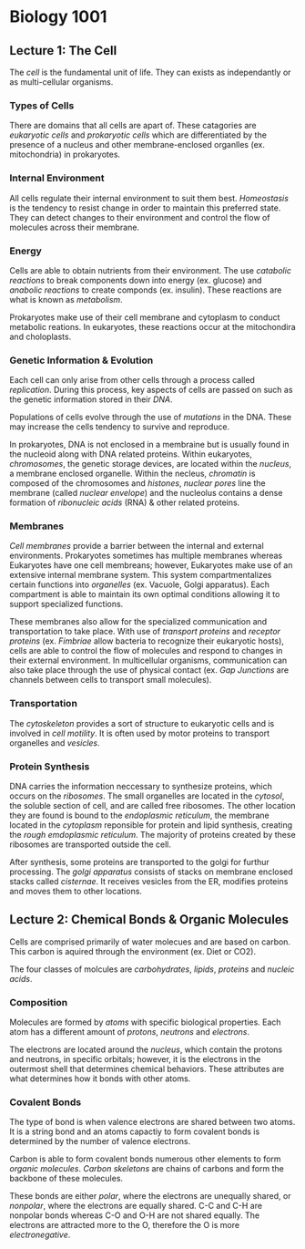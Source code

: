 # Biology 1001

## Lecture 1: The Cell
The *cell* is the fundamental unit of life. They can exists as independantly or as multi-cellular organisms.  

### Types of Cells
There are domains that all cells are apart of. These catagories are *eukaryotic cells* and *prokaryotic cells* which are differentiated by the presence of a nucleus and other membrane-enclosed organlles (ex. mitochondria) in prokaryotes.

### Internal Environment
All cells regulate their internal environment to suit them best. *Homeostasis* is the tendency to resist change in order to maintain this preferred state. They can detect changes to their environment and control the flow of molecules across their membrane.

### Energy
Cells are able to obtain nutrients from their environment. The use *catabolic reactions* to break components down into energy (ex. glucose) and *anabolic reactions* to create componds (ex. insulin). These reactions are what is known as *metabolism*.

Prokaryotes make use of their cell membrane and cytoplasm to conduct metabolic reations. In eukaryotes, these reactions occur at the mitochondira and choloplasts.

### Genetic Information & Evolution
Each cell can only arise from other cells through a process called *replication*. During this process, key aspects of cells are passed on such as the genetic information stored in their *DNA*.

Populations of cells evolve through the use of *mutations* in the DNA. These may increase the cells tendency to survive and reproduce.

In prokaryotes, DNA is not enclosed in a membraine but is usually found in the nucleoid along with DNA related proteins. Within eukaryotes, *chromosomes*, the genetic storage devices, are located within the *nucleus*, a membrane enclosed organelle. Within the necleus, *chromatin* is composed of the chromosomes and *histones*, *nuclear pores* line the membrane (called *nuclear envelope*) and the nucleolus contains a dense formation of *ribonucleic acids* (RNA) & other related proteins.

### Membranes
*Cell membranes* provide a barrier between the internal and external environments. Prokaryotes sometimes has multiple membranes whereas Eukaryotes have one cell membreans; however, Eukaryotes make use of an extensive internal membrane system. This system compartmentalizes certain functions into *organelles* (ex. Vacuole, Golgi apparatus). Each compartment is able to maintain its own optimal conditions allowing it to support specialized functions.

These membranes also allow for the specialized communication and transportation to take place. With use of *transport proteins* and *receptor proteins* (ex. *Fimbriae* allow bacteria to recognize their eukaryotic hosts), cells are able to control the flow of molecules and respond to changes in their external environment. In multicellular organisms, communication can also take place through the use of physical contact (ex. *Gap Junctions* are channels between cells to transport small molecules).

### Transportation
The *cytoskeleton* provides a sort of structure to eukaryotic cells and is involved in *cell motility*. It is often used by motor proteins to transport organelles and *vesicles*.

### Protein Synthesis
DNA carries the information neccessary to synthesize proteins, which occurs on the *ribosomes*. The small organelles are located in the *cytosol*, the soluble section of cell, and are called free ribosomes. The other location they are found is bound to the *endoplasmic reticulum*, the membrane located in the *cytoplasm* reponsible for protein and lipid synthesis, creating the *rough emdoplasmic reticulum*. The majority of proteins created by these ribosomes are transported outside the cell.

After synthesis, some proteins are transported to the golgi for furthur processing. The *golgi apparatus* consists of stacks on membrane enclosed stacks called *cisternae*. It receives vesicles from the ER, modifies proteins and moves them to other locations.

## Lecture 2: Chemical Bonds & Organic Molecules
Cells are comprised primarily of water molecues and are based on carbon. This carbon is aquired through the environment (ex. Diet or CO2).

The four classes of molcules are *carbohydrates*, *lipids*, *proteins* and *nucleic acids*.

### Composition
Molecules are formed by *atoms* with specific biological properties. Each atom has a different amount of *protons*, *neutrons* and *electrons*.

The electrons are located around the *nucleus*, which contain the protons and neutrons, in specific orbitals; however, it is the electrons in the outermost shell that determines chemical behaviors. These attributes are what determines how it bonds with other atoms.

### Covalent Bonds
The type of bond is when valence electrons are shared between two atoms. It is a string bond and an atoms capactiy to form covalent bonds is determined by the number of valence electrons.

Carbon is able to form covalent bonds numerous other elements to form *organic molecules*. *Carbon skeletons* are chains of carbons and form the backbone of these molecules.

These bonds are either *polar*, where the electrons are unequally shared, or *nonpolar*, where the electrons are equally shared. C-C and C-H are nonpolar bonds whereas C-O and O-H are not shared equally. The electrons are attracted more to the O, therefore the O is more *electronegative*.